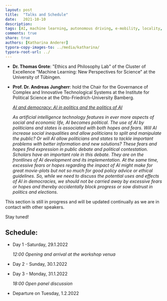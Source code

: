 ```yaml
---
layout: post
title:  "Talks and Schedule"
date:   2021-10-10
description: 
tags: [AI, machine learning, autonomous driving, e-mobility, locality, mobility]
comments: true
share: true
authors: [Katharina Anderer]
typora-copy-images-to: ../media/katharina/
typora-root-url: ../
---
```






- **Dr. Thomas Grote**: "Ethics and Philosophy Lab" of the Cluster of Excellence "Machine Learning: New Perspectives for Science" at the University of Tübingen.

  

 

- **Prof. Dr. Andreas Jungherr**: hold the Chair for the Governance of Complex and Innovative Technological Systems at the Institute for Political Science at the Otto-Friedrich-University Bamberg.

  

  

  *<u>AI and democracy: AI in politics and the politics of AI</u>*
  
  *As artificial intelligence technology features in ever more aspects of social and economic life, AI becomes political. The use of AI by politicians and states is associated with both hopes and fears. Will AI increase social inequalities and allow politicians to split and manipulate the public? Or will AI allow politicians and states to tackle important problems with better information and new solutions? These fears and hopes find expression in public debate and political contestation. Scholars have an important role in this debate. They are on the frontlines of AI development and its implementation. At the same time, excessive fears or hopes regarding the impact of AI might make for great movie-plots but not so much for good policy advice or ethical guidelines. So, while we need to discuss the potential uses and effects of AI in democracies, we should not be carried away by excessive fears or hopes and thereby accidentally block progress or sow distrust in politics and elections*.



This section is still in progress and will be updated continually as we are in contact with other speakers. 

Stay tuned! 

 



## **Schedule:** 

 

- Day 1 -Saturday, 29.1.2022 

  *12:00 Opening and arrival at the workshop venua* 

 

 

- Day 2 - Sunday, 30.1.2022 






- Day 3 - Monday, 31.1.2022 

  *18:00 Open panel discussion* 

 

 

- Departure on Tuesday, 1.2.2022 

